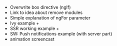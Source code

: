 - Overwrite box directive (ngIf)
- Link to idea about remove modules
- Simple explanation of ngFor parameter
- Ivy example +
- SSR working example +
- SW: Push notifications example (with server part)
- animation screencast